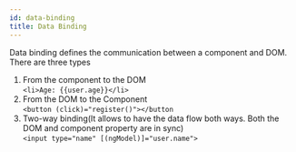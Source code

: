 ```yaml
---
id: data-binding
title: Data Binding
---
```


Data binding defines the communication between a component and DOM. There are three types

1. From the component to the DOM  
   `<li>Age: {{user.age}}</li>`
2. From the DOM to the Component  
   `<button (click)="register()"></button`
3. Two-way binding(It allows to have the data flow both ways. Both the DOM and component property are in sync)  
   `<input type="name" [(ngModel)]="user.name">`
